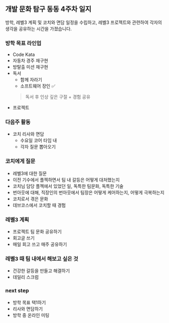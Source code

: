 ## 개발 문화 탐구 동동 4주차 일지
방학, 레벨3 계획 및 코치와 면담 일정을 수립하고, 레벨3 프로젝트와 관련하여 각자의 생각을 공유하는 시간을 가졌습니다.

### 방학 목표 라인업
- Code Kata
- 자동차 경주 재구현
- 방탈출 미션 재구현
- 독서
    - 함께 자라기
    - 소프트웨어 장인 ✅
    > 독서 후 인상 깊은 구절 + 경험 공유
- 프로젝트

### 다음주 활동
- 코치 리사와 면담
    - 수요일 코어 타임 내
    - 각자 질문 뽑아오기

### 코치에게 질문
- 레벨3에 대한 질문
- 이전 기수에서 플젝하면서 팀 내 갈등은 어떻게 대처했는지
- 코치님 담당 플젝에서 있었던 일, 독특한 팀문화, 독특한 기술
- 번아웃에 대해, 직장인의 번아웃에서 팀장은 어떻게 케어하는지, 어떻게 극복하는지
- 코치로서 겪은 문화
- 데브코스에서 코치할 때 경험

### 레벨3 계획
- 프로젝트 팀 문화 공유하기
- 회고글 쓰기
- 매일 회고 쓰고 매주 공유하기

### 레벨3 때 팀 내에서 해보고 싶은 것
- 건강한 갈등을 만들고 해결하기
- 데일리 스크럼

### next step
- 방학 목표 택1하기
- 리사와 면담하기
- 방학 중 온라인 미팅
